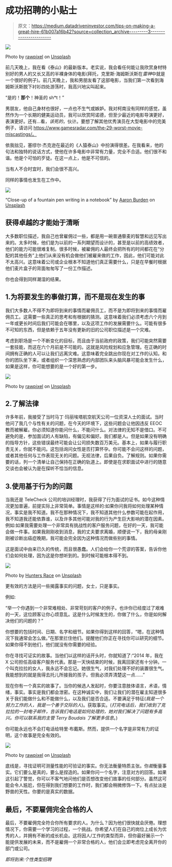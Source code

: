 # 成功招聘的小贴士

> 原文：<https://medium.datadriveninvestor.com/tips-on-making-a-great-hire-61b007a16b42?source=collection_archive---------3----------------------->

![](img/d5c2fdd1ac027460ed7224c06b319eb2.png)

Photo by [rawpixel](https://unsplash.com/@rawpixel?utm_source=medium&utm_medium=referral) on [Unsplash](https://unsplash.com?utm_source=medium&utm_medium=referral)

前几天晚上，我在看《泰山》的最新版本。老实说，我会看任何能让我欣赏身材特别好的男人的又长又高的半裸身体的电影(拜托，克里斯·海姆斯沃斯在*雷神*中就是一个很好的例子)。前几天晚上，我和男朋友看了这部电影，当我们第一次看到海姆斯沃斯脱下衬衫四处游荡时，我高兴地尖叫起来。

“是的！**那个**！神圣的 sh*t！”

男朋友，他自己身材也很好，一点也不生气或嫉妒。我对柯南没有同样的感觉，虽然作为一个长期的健美运动员，我可以欣赏阿诺德，但至少最近的电影导演更好，表演更好。还有…看，*该死的*，伙计。要想了解其他优秀演员在大型电影中的完美例子，请访问 https://www.gamesradar.com/the-29-worst-movie-miscastings/。

依我拙见，塞缪尔·杰克逊在最近的《人猿泰山》中扮演得很差。在我看来，他的句法和独特的说话方式，使他在许多电影中非常有力量，完全不合适。他们很不和谐。他是个可怕的歹徒。在这一点上，他是不可信的。

当有人不合时宜时，我们会很不高兴。

同样的事情也发生在工作中。

![](img/a200b266868e2eb968d6475e4c0f636d.png)

“Close-up of a fountain pen writing in a notebook” by [Aaron Burden](https://unsplash.com/@aaronburden?utm_source=medium&utm_medium=referral) on [Unsplash](https://unsplash.com?utm_source=medium&utm_medium=referral)

## 获得卓越的才能始于清晰

大多数职位描述，我自己也曾雇佣过一些，都是用一碗普通藜麦的智慧和远见写出来的。太多时候，他们是为以前的一系列期望而设计的，甚至是以前的高绩效者，他们的能力可能很难复制。很多时候，被雇佣的人最终会把所有的时间都花在“分配的其他任务”上他们从来没有机会做他们被雇来做的工作，因此，他们可能对此不太高兴。这意味着公司或企业根本不知道他们真正需要什么，只是在早餐时根据他们麦片盒子的背面匆匆写了一份工作描述。

你也会得到同样潮湿的结果。

## 1.为将要发生的事做打算，而不是现在发生的事

我们大多数人不得不为即将到来的事情而雇佣员工，而不是为即将到来的事情而雇佣员工。这需要一些真正的思考和有根据的猜测。这意味着我们必须考虑六个月到一年或更长时间后我们可能会在哪里，以及这项工作的发展需要什么。可能有很多不可知的东西，但是依赖于五年没有更新的旧的公司职位描述是一个灾难。

考虑到职场是一个不断变化的目标，而且由于当前政府的政策，我们可能突然需要一套技能，而这在六个月前是不可能的。这就是风险规划和应急管理。在正确的时间拥有正确的人可以让我们远离灾难。这意味着完全跳出你现在对工作的认知。和你的团队坐下来，或者组织一个深思熟虑的内部团队来头脑风暴可能会发生什么，如果是这样，你可能想要的是一个好的第一步。

![](img/a1ca39fad1ad47db671385b4772366f7.png)

Photo by [rawpixel](https://unsplash.com/@rawpixel?utm_source=medium&utm_medium=referral) on [Unsplash](https://unsplash.com?utm_source=medium&utm_medium=referral)

## 2.了解法律

许多年前，我接受了当时马丁·玛丽埃塔航空航天公司一位资深人士的面试。当时他问了我几个与性有关的问题，在今天的环境下，这些问题会让他因违反 EEOC 教而被解雇。你必须知道你能问什么，不能问什么。对法律的无知不是借口。不可避免的是，参加面试的人有缺陷，有偏见和偏好。我们都是人。但是如果没有明确的指导方针，这些错误最终可能会让公司损失数百万美元。基本上，如果与履行职责无关，你就不能问。这包括询问女性是否打算怀孕。你可能不会问这样的问题，或者其他任何与工作表现无关的问题。无视法律，后果自负。了解规则。如果你需要的话，列一个清单让自己保持在正确的轨道上。即使是在求职面试中进行的随意交谈也会被认为是在探听不恰当的信息。

## 3.使用基于行为的问题

当我还是 TeleCheck 公司的培训经理时，我获得了行为面试的证书。如今这种情况更加普遍，前提实际上非常简单。事情是这样的:如果你问我将如何处理某种情况，事实是我不知道。我不在那种情况下，我不知道其他什么参数可能在起作用，我不知道我还能依靠谁，以及许多其他可能对我的行为产生巨大影响的潜在因素。例如:如果我需要处理一个非常具有挑战性的客户服务问题，在好的一天，我可能会做一件事。如果我刚刚收到消息，我的丈夫要求离婚，顺便说一下，我的母亲刚刚被诊断出癌症晚期，我可能会完全因为这种情况而做些别的事情。

这是面试中由来已久的传统，而且很愚蠢。人们会给你一个荒谬的答案，告诉你他们会如何处理，因为这是你想听到的。到时候可能根本得不到。

![](img/4b0340863cb3706aa2ed2a7ffbd11f22.png)

Photo by [Hunters Race](https://unsplash.com/@huntersrace?utm_source=medium&utm_medium=referral) on [Unsplash](https://unsplash.com?utm_source=medium&utm_medium=referral)

更有效的方法是问一些揭露事实的问题，女士，只是事实。

例如:

“举一个你遇到一个非常难相处、非常苛刻的客户的例子。也许你已经度过了艰难的一天，这位顾客让你心烦意乱。这是什么时候发生的，你做了什么，你是如何解决他们的问题的？”

你想要的包括时间、日期、名字和细节。如果你得到这样的回答，“嗯，在这种情况下我通常会怎么做。”在那里拦住他们。提醒他们你正在寻找你可以研究的细节。如果你得不到他们，他们就没有你需要的经验。

你在寻找可证实的故事。当他们以这样的话开头时，你就知道了:“2014 年，我在 X 公司担任高级客户服务代表。那是一天快结束的时候，我离回家还有十分钟。一个叫克拉拉的女人，我永远不会忘记。她很生气，对我们处理不好的装置很生气。我能想到的就是我得去托儿所接我的孩子。但我必须弄清楚这一点……”

现在你有一个真实的故事了。当你的候选人发起时，你要注意肢体语言，术语，情绪，事实。事实是我们都会泄密。在这种诚实中，我们让我们的潜在雇主知道很多关于我们能做什么和不能做什么，以及我们是否合适。不要满足于特征(*我是一个努力工作的人，我是一个善于交际的人*)。获取事实。(*打完电话后，我们收到了克拉拉的一封电子邮件，告诉我们电话是如何处理的，她对我们解决了问题有多高兴。你可以联系我的主管 Terry Boudais 了解更多信息*。)

你可能永远也不会打电话给特里·布戴斯。然而，提供一个名字是非常有力的证明，这个故事是完全有效的。

![](img/5946d84d4f0193cff0fc68699eb8fd84.png)

Photo by [rawpixel](https://unsplash.com/@rawpixel?utm_source=medium&utm_medium=referral) on [Unsplash](https://unsplash.com?utm_source=medium&utm_medium=referral)

底线是，寻找证明可测量性能的可验证的事实。你无法衡量特质主张。你*能*衡量事实。它们要么是真的，要么是捏造的。如果你问一个名字，注意对方的回答。如果这引起了警觉，你可以不客气地问他们是否想改变他们故事的任何部分。虽然这可能会令人尴尬，但在得到我们想要的工作时，我们都会稍微修饰一下。有点扯淡是野兽的天性。你要的是真实的数据。

## 最后，不要雇佣完全合格的人

最后，不要雇佣完全符合你所有要求的人。为什么？因为他们很快就会厌倦。理想情况下，你需要一个学习的过程，一个挑战。你希望人们在自己的岗位上成长为优秀的人，并拥有不断的成长机会。这将因人/工作的类型而异，但你最好展示一个能提供发展的未来，而不是雇佣一个非常合格的人，他们会立即考虑完全离开你的部门或公司。

*即将到来:个性类型招聘*